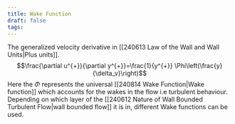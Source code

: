 ```yaml
---
title: Wake Function
draft: false
tags:
---
```


The generalized velocity derivative in [[240613 Law of the Wall and Wall Units|Plus units]].
$$\frac{\partial u^{+}}{\partial y^{+}}=\frac{1}{y^{+}} \Phi\left(\frac{y}{\delta_v}\right)$$
Here the $\Phi$ represents the universal [[240814 Wake Function|Wake function]] which accounts for the wakes in the flow i.e turbulent behaviour. Depending on which layer of the [[240612 Nature of Wall Bounded Turbulent Flow|wall bounded flow]] it is in, different Wake functions can be used. 


